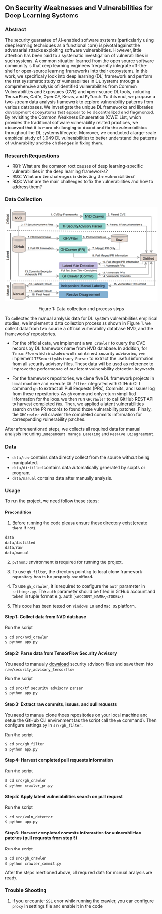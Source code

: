 ## On Security Weaknesses and Vulnerabilities for Deep Learning Systems

### Abstract

The security guarantee of AI-enabled software systems (particularly using deep learning techniques as a functional core) is pivotal against the adversarial attacks exploiting software vulnerabilities. However, little attention has been paid to a systematic investigation of vulnerabilities in such systems. A common situation learned from the open source software community is that deep learning engineers frequently integrate off-the-shelf or open-source learning frameworks into their ecosystems. In this work, we specifically look into deep learning (DL) framework and perform the first systematic study of vulnerabilities in DL systems through a comprehensive analysis of identified vulnerabilities from Common Vulnerabilities and Exposures (CVE) and open-source DL tools, including TensorFlow, Caffe, OpenCV, Keras, and PyTorch. To this end, we propose a two-stream data analysis framework to explore vulnerability patterns from various databases. We investigate the unique DL frameworks and libraries development ecosystems that appear to be decentralized and fragmented. By revisiting the Common Weakness Enumeration (CWE) List, which provides the traditional software vulnerability related practices, we observed that it is more challenging to detect and fix the vulnerabilities throughout the DL systems lifecycle. Moreover, we conducted a large-scale empirical study of 3,049 DL vulnerabilities to better understand the patterns of vulnerability and the challenges in fixing them.

### Research Requestions

* RQ1: What are the common root causes of deep learning-specific vulnerabilities in the deep learning frameworks?
* RQ2: What are the challenges in detecting the vulnerabilities?
* RQ3: What are the main challenges to fix the vulnerabilities and how to address them?

### Data Collection

<p align="center"><img src='./imgs/data_collection.png' width=600/></p> 
<p align="center">Figure 1: Data collection and process steps</p>

To collected the manual analysis data for DL system vulnerabilities empirical studies, we implement a data collection process as shown in Figure 1. we collect data from two source a official vulnerability database NVD, and the frameworks' repositories.

* For the official data, we implement a `NVD Crawler` to query the CVE records by DL framework name from NVD database. In addition, for `TensorFlow` which includes well maintained security advisories, we implement `TFSecurityAdvisory Parser` to extract the useful information from all security advisory files. These data will be used as reference to improve the performance of our latent vulnerability detection keywords.

* For the framework repositories, we clone five DL framework projects in local machine and execute `GH Filter` integrated with GitHub CLI command `gh` to extract all Pull Requests (PRs), Commits, and Issues log from these repositories. As `gh` command only return simplified information for the logs, we then run `GHCrawler` to call GitHub REST API to harvest completed `PRs`. Then, we applied a latent vulnerabilities search on the PR records to found those vulnerability patches. Finally, the `GHCrawler` will crawler the completed commits information for corresponding vulnerability patches.

After aforementioned steps, we collects all required data for manual analysis including `Independent Manage Labeling` and `Resolve Disagreement`.

### Data

* `data/raw` contains data directly collect from the source without being manipulated.
* `data/distilled` contains data automatically generated by scrpts or program.
* `data/manual` contains data after manually analysis.

### Usage

To run the project, we need follow these steps:

#### Precondition

1. Before running the code pleasa ensure these directory exist (create them if not).
```bash
data
data/distilled
data/raw
data/manual
```

2. `python3` environment is required for running the project.

3. To use `gh_filter`, the directory pointing to local clone framework repository has to be properly specificed.

4. To use `gh_crawler`, it is required to configure the `auth` parameter in `settings.py`. The `auth` parameter should be filled in GitHub account and token in tuple format e.g. auth:(`<ACCOUNT_NAME>`,`<TOKEN>`)

5. This code has been tested on `Windows 10` and `Mac OS` platform.


#### Step 1: Collect data from NVD database

Run the script

```bash
$ cd src/nvd_crawler
$ python app.py 
```

#### Step 2: Parse data from TensorFlow Security Advisory

You need to manually [download](https://github.com/tensorflow/tensorflow/tree/master/tensorflow/security/advisory) security advisory files and save them into `raw/security_advisory_tensorflow`

Run the script
```bash
$ cd src/tf_security_advisory_parser
$ python app.py 
```

#### Step 3: Extract raw commits, issues, and pull requests

You need to manual clone thoes repositories on your local machine and setup the GitHub CLI environment (as the script call the `gh` command). Then configure settings.py in `src/gh_filter`.

Run the script
```bash
$ cd src/gh_filter
$ python app.py 
```

#### Step 4: Harvest completed pull requests information

Run the script
```bash
$ cd src/gh_crawler
$ python crawler_pr.py 
```

#### Step 5: Apply latent vulnerabilities search on pull request

Run the script
```bash
$ cd src/vuln_detector
$ python app.py 
```

#### Step 6: Harvest completed commits information for vulnerabilities patches (pull requests from step 5)

Run the script
```bash
$ cd src/gh_crawler
$ python crawler_commit.py 
```

After the steps mentioned above, all required data for manual analysis are ready.

### Trouble Shooting

1. If you encounter `SSL` error while running the crawler, you can configure `proxy` in settings file and enable it in the code.
